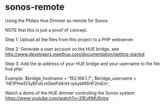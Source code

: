 # sonos-remote
Using the Philips Hue Dimmer as remote for Sonos

NOTE that this is just a proof of concept.

Step 1: Upload all the files from this project to a PHP webserver

Step 2: Generate a user account on the HUE bridge, see http://www.developers.meethue.com/documentation/getting-started

Step 3: Add the ip address of your HUE bridge and your username to the file hue.php:

Example:
$bridge_hostname = '192.168.1.7';
$bridge_username = 'HE1PHw5f3yBFztLniGleiPd4nH-lykybMSHF2mEm';

Watch a demo of the HUE dimmer controlling the Sonos system: https://www.youtube.com/watch?v=31EyKMU6xbg

